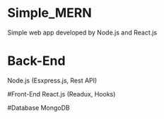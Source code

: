 # Simple_MERN

Simple web app developed by Node.js and React.js

# Back-End
Node.js (Esxpress.js, Rest API)

#Front-End
React.js (Readux, Hooks)

#Database
MongoDB
